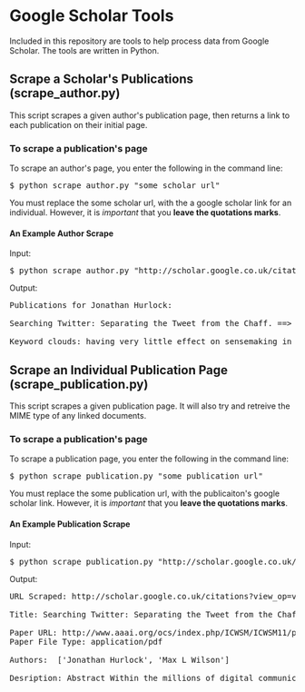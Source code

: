 # Google Scholar Tools
Included in this repository are tools to help process data from Google Scholar. The tools are written in Python.

## Scrape a Scholar's Publications (scrape_author.py)
This script scrapes a given author's publication page, then returns a link to each publication on their initial page.

### To scrape a publication's page
To scrape an author's page, you enter the following in the command line:
<pre>$ python scrape_author.py "some scholar url"</pre>
You must replace the some scholar url, with the a google scholar link for an individual. However, it is *important* that you **leave the quotations marks**.
#### An Example Author Scrape
Input:
<pre>$ python scrape_author.py "http://scholar.google.co.uk/citations?user=pu0mIWgAAAAJ&hl=en"</pre>
Output:
<pre>Publications for Jonathan Hurlock:

Searching Twitter: Separating the Tweet from the Chaff. ==> http://scholar.google.co.uk/citations?view_op=view_citation&hl=en&oe=ASCII&user=pu0mIWgAAAAJ&citation_for_view=pu0mIWgAAAAJ:u5HHmVD_uO8C

Keyword clouds: having very little effect on sensemaking in web search engines ==> http://scholar.google.co.uk/citations?view_op=view_citation&hl=en&oe=ASCII&user=pu0mIWgAAAAJ&citation_for_view=pu0mIWgAAAAJ:u-x6o8ySG0sC</pre>

## Scrape an Individual Publication Page (scrape_publication.py)
This script scrapes a given publication page. It will also try and retreive the MIME type of any linked documents.
### To scrape a publication's page
To scrape a publication page, you enter the following in the command line:
<pre>$ python scrape_publication.py "some publication url"</pre>
You must replace the some publication url, with the publicaiton's google scholar link. However, it is *important* that you **leave the quotations marks**.
#### An Example Publication Scrape
Input:
<pre>$ python scrape_publication.py "http://scholar.google.co.uk/citations?view_op=view_citation&hl=en&user=pu0mIWgAAAAJ&citation_for_view=pu0mIWgAAAAJ:u5HHmVD_uO8C"</pre>
Output:
<pre>URL Scraped: http://scholar.google.co.uk/citations?view_op=view_citation&hl=en&user=pu0mIWgAAAAJ&citation_for_view=pu0mIWgAAAAJ:u5HHmVD_uO8C

Title: Searching Twitter: Separating the Tweet from the Chaff.

Paper URL: http://www.aaai.org/ocs/index.php/ICWSM/ICWSM11/paper/download/2819/3284
Paper File Type: application/pdf

Authors:  ['Jonathan Hurlock', 'Max L Wilson']

Desription: Abstract Within the millions of digital communications posted in online social networks, thereis undoubtedly some valuable and useful information. Although a large portion of socialmedia content is considered to be babble, research shows that people share useful links,provide recommendations to friends, answer questions, and solve problems. In this paper,we report on a qualitative investigation into the different factors that make tweets 'useful'and'not useful'for a set of common search tasks. The investigation found 16 features that help...</pre>
